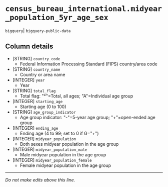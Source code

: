 # `census_bureau_international.midyear_population_5yr_age_sex`
`bigquery`| `bigquery-public-data`

## Column details
* [STRING]    `country_code`
  - Federal Information Processing Standard (FIPS) country/area code
* [STRING]    `country_name`
  - Country or area name
* [INTEGER]   `year`
  - Year
* [STRING]    `total_flag`
  - Total flag: "*"=Total, all ages; "A"=Individual age group
* [INTEGER]   `starting_age`
  - Starting age (0 to 100)
* [STRING]    `age_group_indicator`
  - Age group indicator: "-"=5-year age group; "+"=open-ended age group
* [INTEGER]   `ending_age`
  - Ending age (4 to 99; set to 0 if G="+")
* [INTEGER]   `midyear_population`
  - Both sexes midyear population in the age group
* [INTEGER]   `midyear_population_male`
  - Male midyear population in the age group
* [INTEGER]   `midyear_population_female`
  - Female midyear population in the age group

-------------------------------------------------------------------------------
*Do not make edits above this line.*
